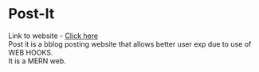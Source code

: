 # Post-It

Link to website - [Click here](https://postttitt.netlify.app/) <br>
Post it is a bblog posting website that allows better user exp due to use of WEB HOOKS. <br>
It is a MERN web.
